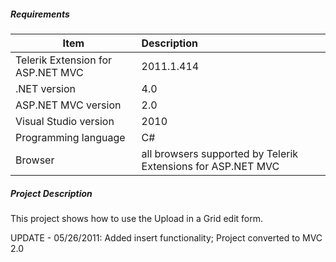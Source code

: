 ##### **Requirements** #####
|Item                               |Description|
|----------                         |:-------------|
|Telerik Extension for ASP.NET MVC  |2011.1.414|
|.NET version                       |4.0| 
|ASP.NET MVC version                |2.0| 
|Visual Studio version              |2010| 
|Programming language               |C#|
|Browser                            |all browsers supported by Telerik Extensions for ASP.NET MVC|

##### **Project Description** #####
This project shows how to use the Upload in a Grid edit form. 

UPDATE - 05/26/2011: Added insert functionality; Project converted to MVC 2.0